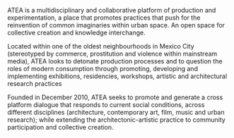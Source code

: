 ATEA is a multidisciplinary and collaborative platform of production and experimentation, a place that promotes practices that push for the reinvention of common imaginaries within urban space. An open space for collective creation and knowledge interchange.

Located within one of the oldest neighbourhoods in Mexico City (stereotyped by commerce, prostitution and violence within mainstream media), ATEA looks to detonate production processes and to question the roles of modern consumption through promoting, developing and implementing exhibitions, residencies, workshops, artistic and architectural research practices 

Founded in December 2010, ATEA seeks to promote and generate a cross platform dialogue that responds to current social conditions, across different disciplines (architecture, contemporary art, film, music and urban research); while extending the architectonic-artistic practice to community participation and collective creation.

